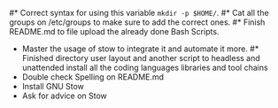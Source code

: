 #* Correct syntax for using this variable `mkdir -p $HOME/`.
#* Cat all the groups on /etc/groups to make sure to add the correct ones.
#* Finish README.md to file upload the already done Bash Scripts.
* Master the usage of stow to integrate it and automate it more.
#* Finished directory user layout and another script to headless and unattended install all the coding languages libraries and tool chains
* Double check Spelling on README.md
* Install GNU Stow
* Ask for advice on Stow